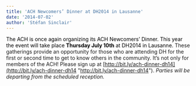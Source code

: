 ```yaml
---
title: 'ACH Newcomers’ Dinner at DH2014 in Lausanne'
date: '2014-07-02'
author: 'Stéfan Sinclair'
---
```

<span style="color: #000000;">The ACH is once again organizing its ACH Newcomers’ Dinner. This year the event will take place **Thursday July 10th** at DH2014 in Lausanne</span><span style="color: #000000;">.</span> These gatherings provide an opportunity for those who are attending DH for the first or second time to get to know others in the community. It’s not only for members of the ACH! Please sign up at [http://bit.ly/ach-dinner-dh14](http://bit.ly/ach-dinner-dh14 "http://bit.ly/ach-dinner-dh14"). *Parties will be departing from the scheduled reception.*